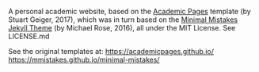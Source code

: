 A personal academic website, based on the [Academic Pages](https://github.com/academicpages/academicpages.github.io) template (by Stuart Geiger, 2017), which was in turn based on the [Minimal Mistakes Jekyll Theme](https://github.com/mmistakes/minimal-mistakes) (by Michael Rose, 2016), all under the MIT License. See LICENSE.md


See the original templates at:
https://academicpages.github.io/
https://mmistakes.github.io/minimal-mistakes/
